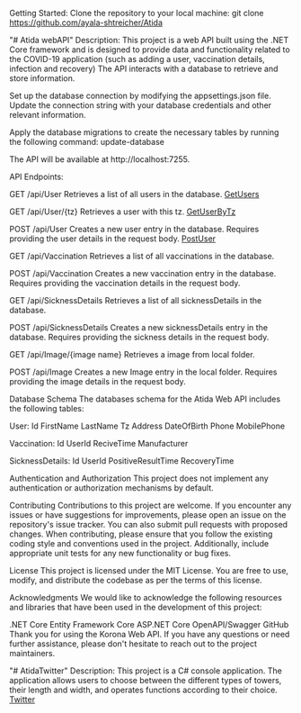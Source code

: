 Getting Started:
Clone the repository to your local machine:
git clone https://github.com/ayala-shtreicher/Atida

"# Atida webAPI"
Description:
This project is a web API built using the .NET Core framework and is designed to provide data and functionality related to the COVID-19 application (such as adding a user, vaccination details, infection and recovery) The API interacts with a database to retrieve and store information.

<!-- Installation Guide:
Install the required dependencies by navigating to the project directory and running the following command:
dotnet restore -->

Set up the database connection by modifying the appsettings.json file. Update the connection string with your database credentials and other relevant information.

Apply the database migrations to create the necessary tables by running the following command:
update-database

<!-- Start the API by running the following command:
dotnet run -->

The API will be available at http://localhost:7255.

API Endpoints:

GET /api/User
Retrieves a list of all users in the database.
[GetUsers](https://github.com/ayala-shtreicher/Atida/assets/118370887/0f924c75-b99d-4a6a-9112-b31ad4be2dbd)


GET /api/User/{tz}
Retrieves a user with this tz.
[GetUserByTz](https://github.com/ayala-shtreicher/Atida/assets/118370887/0043624c-d51f-43bf-a945-40be2316dbbd)


POST /api/User
Creates a new user entry in the database. Requires providing the user details in the request body.
[PostUser](https://github.com/ayala-shtreicher/Atida/assets/118370887/b5137475-c46a-4695-9cd4-4763f89a8f30)


GET /api/Vaccination
Retrieves a list of all vaccinations in the database.

POST /api/Vaccination
Creates a new vaccination entry in the database. Requires providing the vaccination details in the request body.

GET /api/SicknessDetails
Retrieves a list of all sicknessDetails in the database.

POST /api/SicknessDetails
Creates a new sicknessDetails entry in the database. Requires providing the sickness details in the request body.


GET /api/Image/{image name}
Retrieves a image from local folder.

POST /api/Image
Creates a new Image entry in the local folder. Requires providing the image details in the request body.

Database Schema
The databases schema for the Atida Web API includes the following tables:

User:
Id
FirstName
LastName
Tz
Address
DateOfBirth
Phone
MobilePhone

Vaccination:
Id
UserId
ReciveTime
Manufacturer

SicknessDetails:
Id
UserId
PositiveResultTime
RecoveryTime

Authentication and Authorization
This project does not implement any authentication or authorization mechanisms by default.

Contributing
Contributions to this project are welcome. 
If you encounter any issues or have suggestions for improvements, please open an issue on the repository's issue tracker.
You can also submit pull requests with proposed changes.
When contributing, please ensure that you follow the existing coding style and conventions used in the project.
Additionally, include appropriate unit tests for any new functionality or bug fixes.

License
This project is licensed under the MIT License. You are free to use, modify, and distribute the codebase as per the terms of this license.

Acknowledgments
We would like to acknowledge the following resources and libraries that have been used in the development of this project:

.NET Core
Entity Framework Core
ASP.NET Core
OpenAPI/Swagger
GitHub
Thank you for using the Korona Web API. If you have any questions or need further assistance, 
please don't hesitate to reach out to the project maintainers.


"# AtidaTwitter"
Description:
This project is a C# console application. The application allows users to choose between the different types of towers, their length and width, and operates functions according to their choice.
[Twitter](https://github.com/ayala-shtreicher/Atida/assets/118370887/621a6c0e-b7e1-40a0-9f25-04876101212a)

